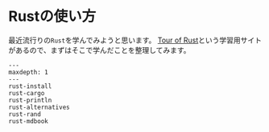 # Rustの使い方

最近流行りの``Rust``を学んでみようと思います。
[Tour of Rust](https://tourofrust.com/)という学習用サイトがあるので、まずはそこで学んだことを整理してみます。

```{toctree}
---
maxdepth: 1
---
rust-install
rust-cargo
rust-println
rust-alternatives
rust-rand
rust-mdbook

```
